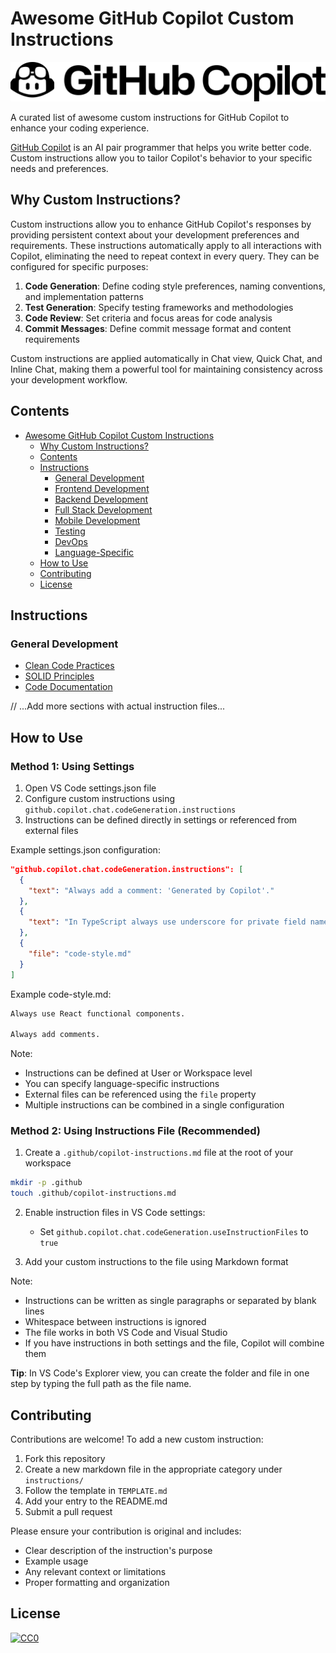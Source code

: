 # Awesome GitHub Copilot Custom Instructions

<div align="center">
  <img src="/github-copilot-logo.png" alt="Awesome GitHub Copilot Custom Instructions" />
</div>

A curated list of awesome custom instructions for GitHub Copilot to enhance your coding experience.

[GitHub Copilot](https://github.com/features/copilot) is an AI pair programmer that helps you write better code. Custom instructions allow you to tailor Copilot's behavior to your specific needs and preferences.

## Why Custom Instructions?

Custom instructions allow you to enhance GitHub Copilot's responses by providing persistent context about your development preferences and requirements. These instructions automatically apply to all interactions with Copilot, eliminating the need to repeat context in every query. They can be configured for specific purposes:

1. **Code Generation**: Define coding style preferences, naming conventions, and implementation patterns
2. **Test Generation**: Specify testing frameworks and methodologies
3. **Code Review**: Set criteria and focus areas for code analysis
4. **Commit Messages**: Define commit message format and content requirements

Custom instructions are applied automatically in Chat view, Quick Chat, and Inline Chat, making them a powerful tool for maintaining consistency across your development workflow.

## Contents

- [Awesome GitHub Copilot Custom Instructions](#awesome-github-copilot-custom-instructions-)
  - [Why Custom Instructions?](#why-custom-instructions)
  - [Contents](#contents)
  - [Instructions](#instructions)
    - [General Development](#general-development)
    - [Frontend Development](#frontend-development)
    - [Backend Development](#backend-development)
    - [Full Stack Development](#full-stack-development)
    - [Mobile Development](#mobile-development)
    - [Testing](#testing)
    - [DevOps](#devops)
    - [Language-Specific](#language-specific)
  - [How to Use](#how-to-use)
  - [Contributing](#contributing)
  - [License](#license)

## Instructions

### General Development
- [Clean Code Practices](./instructions/clean-code-practices.md)
- [SOLID Principles](./instructions/solid-principles.md)
- [Code Documentation](./instructions/code-documentation.md)

// ...Add more sections with actual instruction files...

## How to Use

### Method 1: Using Settings
1. Open VS Code settings.json file
2. Configure custom instructions using `github.copilot.chat.codeGeneration.instructions`
3. Instructions can be defined directly in settings or referenced from external files

Example settings.json configuration:
```json
"github.copilot.chat.codeGeneration.instructions": [
  {
    "text": "Always add a comment: 'Generated by Copilot'."
  },
  {
    "text": "In TypeScript always use underscore for private field names."
  },
  {
    "file": "code-style.md"
  }
]
```

Example code-style.md:
```markdown
Always use React functional components.

Always add comments.
```

Note:
- Instructions can be defined at User or Workspace level
- You can specify language-specific instructions
- External files can be referenced using the `file` property
- Multiple instructions can be combined in a single configuration

### Method 2: Using Instructions File (Recommended)
1. Create a `.github/copilot-instructions.md` file at the root of your workspace
```bash
mkdir -p .github
touch .github/copilot-instructions.md
```

2. Enable instruction files in VS Code settings:
   - Set `github.copilot.chat.codeGeneration.useInstructionFiles` to `true`

3. Add your custom instructions to the file using Markdown format

Note:
- Instructions can be written as single paragraphs or separated by blank lines
- Whitespace between instructions is ignored
- The file works in both VS Code and Visual Studio
- If you have instructions in both settings and the file, Copilot will combine them

**Tip**: In VS Code's Explorer view, you can create the folder and file in one step by typing the full path as the file name.

## Contributing

Contributions are welcome! To add a new custom instruction:

1. Fork this repository
2. Create a new markdown file in the appropriate category under `instructions/`
3. Follow the template in `TEMPLATE.md`
4. Add your entry to the README.md
5. Submit a pull request

Please ensure your contribution is original and includes:
- Clear description of the instruction's purpose
- Example usage
- Any relevant context or limitations
- Proper formatting and organization

## License

[![CC0](https://licensebuttons.net/p/zero/1.0/88x31.png)](https://creativecommons.org/publicdomain/zero/1.0/)
